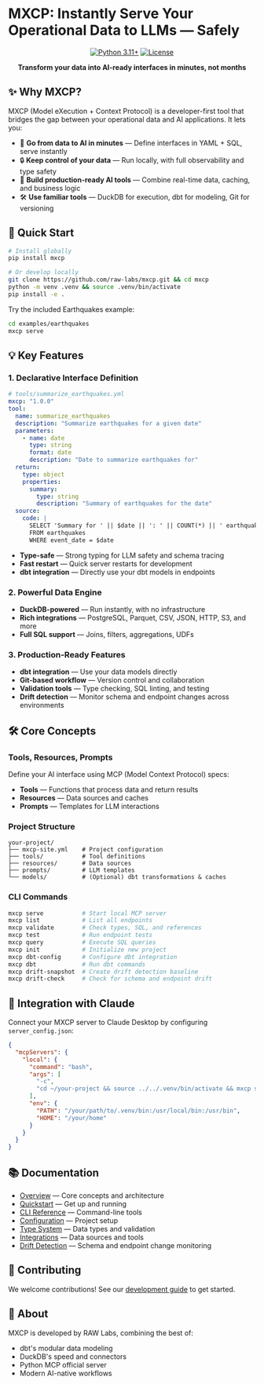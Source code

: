 # MXCP: Instantly Serve Your Operational Data to LLMs — Safely

<div align="center">

[![Python 3.11+](https://img.shields.io/badge/python-3.11+-blue.svg)](https://www.python.org/downloads/)
[![License](https://img.shields.io/badge/license-BSL-green.svg)](LICENSE)

**Transform your data into AI-ready interfaces in minutes, not months**

</div>

## ✨ Why MXCP?

MXCP (Model eXecution + Context Protocol) is a developer-first tool that bridges the gap between your operational data and AI applications. It lets you:

- 🚀 **Go from data to AI in minutes** — Define interfaces in YAML + SQL, serve instantly
- 🔒 **Keep control of your data** — Run locally, with full observability and type safety
- 🎯 **Build production-ready AI tools** — Combine real-time data, caching, and business logic
- 🛠️ **Use familiar tools** — DuckDB for execution, dbt for modeling, Git for versioning

## 🚀 Quick Start

```bash
# Install globally
pip install mxcp

# Or develop locally
git clone https://github.com/raw-labs/mxcp.git && cd mxcp
python -m venv .venv && source .venv/bin/activate
pip install -e .
```

Try the included Earthquakes example:
```bash
cd examples/earthquakes
mxcp serve
```

## 💡 Key Features

### 1. Declarative Interface Definition
```yaml
# tools/summarize_earthquakes.yml
mxcp: "1.0.0"
tool:
  name: summarize_earthquakes
  description: "Summarize earthquakes for a given date"
  parameters:
    - name: date
      type: string
      format: date
      description: "Date to summarize earthquakes for"
  return:
    type: object
    properties:
      summary:
        type: string
        description: "Summary of earthquakes for the date"
  source:
    code: |
      SELECT 'Summary for ' || $date || ': ' || COUNT(*) || ' earthquakes' AS summary
      FROM earthquakes
      WHERE event_date = $date
```

- **Type-safe** — Strong typing for LLM safety and schema tracing
- **Fast restart** — Quick server restarts for development
- **dbt integration** — Directly use your dbt models in endpoints

### 2. Powerful Data Engine
- **DuckDB-powered** — Run instantly, with no infrastructure
- **Rich integrations** — PostgreSQL, Parquet, CSV, JSON, HTTP, S3, and more
- **Full SQL support** — Joins, filters, aggregations, UDFs

### 3. Production-Ready Features
- **dbt integration** — Use your data models directly
- **Git-based workflow** — Version control and collaboration
- **Validation tools** — Type checking, SQL linting, and testing
- **Drift detection** — Monitor schema and endpoint changes across environments

## 🛠️ Core Concepts

### Tools, Resources, Prompts
Define your AI interface using MCP (Model Context Protocol) specs:
- **Tools** — Functions that process data and return results
- **Resources** — Data sources and caches
- **Prompts** — Templates for LLM interactions

### Project Structure
```
your-project/
├── mxcp-site.yml    # Project configuration
├── tools/           # Tool definitions
├── resources/       # Data sources
├── prompts/         # LLM templates
└── models/          # (Optional) dbt transformations & caches
```

### CLI Commands
```bash
mxcp serve           # Start local MCP server
mxcp list            # List all endpoints
mxcp validate        # Check types, SQL, and references
mxcp test            # Run endpoint tests
mxcp query           # Execute SQL queries
mxcp init            # Initialize new project
mxcp dbt-config      # Configure dbt integration
mxcp dbt             # Run dbt commands
mxcp drift-snapshot  # Create drift detection baseline
mxcp drift-check     # Check for schema and endpoint drift
```

## 🔌 Integration with Claude

Connect your MXCP server to Claude Desktop by configuring `server_config.json`:

```json
{
  "mcpServers": {
    "local": {
      "command": "bash",
      "args": [
        "-c",
        "cd ~/your-project && source ../../.venv/bin/activate && mxcp serve --transport stdio"
      ],
      "env": {
        "PATH": "/your/path/to/.venv/bin:/usr/local/bin:/usr/bin",
        "HOME": "/your/home"
      }
    }
  }
}
```

## 📚 Documentation

- [Overview](docs/overview.md) — Core concepts and architecture
- [Quickstart](docs/quickstart.md) — Get up and running
- [CLI Reference](docs/cli.md) — Command-line tools
- [Configuration](docs/configuration.md) — Project setup
- [Type System](docs/type-system.md) — Data types and validation
- [Integrations](docs/integrations.md) — Data sources and tools
- [Drift Detection](docs/drift-detection.md) — Schema and endpoint change monitoring

## 🤝 Contributing

We welcome contributions! See our [development guide](docs/dev-guide.md) to get started.

## 🧠 About

MXCP is developed by RAW Labs, combining the best of:
- dbt's modular data modeling
- DuckDB's speed and connectors
- Python MCP official server
- Modern AI-native workflows
